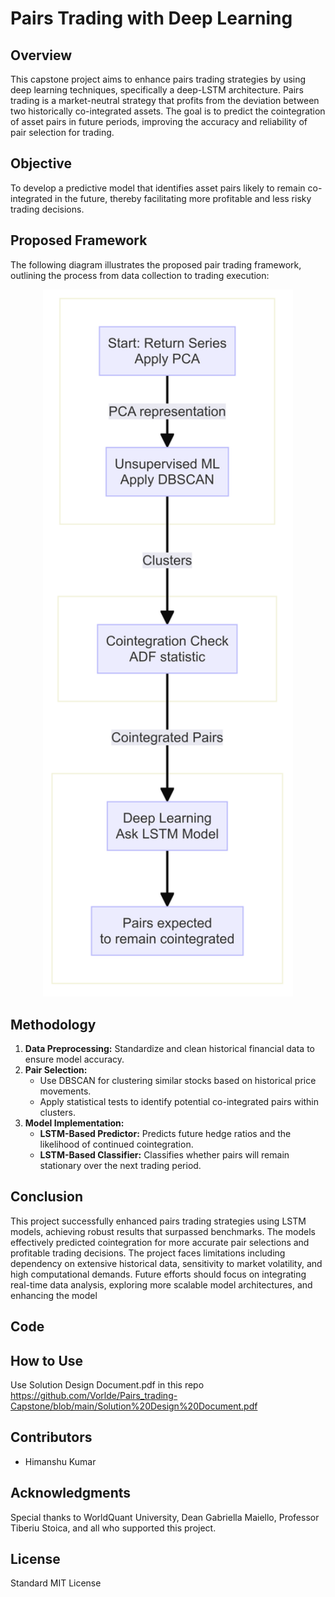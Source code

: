 # Pairs Trading with Deep Learning

## Overview
This capstone project aims to enhance pairs trading strategies by using deep learning techniques, specifically a deep-LSTM architecture. Pairs trading is a market-neutral strategy that profits from the deviation between two historically co-integrated assets. The goal is to predict the cointegration of asset pairs in future periods, improving the accuracy and reliability of pair selection for trading.

## Objective
To develop a predictive model that identifies asset pairs likely to remain co-integrated in the future, thereby facilitating more profitable and less risky trading decisions.

## Proposed Framework
The following diagram illustrates the proposed pair trading framework, outlining the process from data collection to trading execution:

<p align="center">
  <img src="./capstone_flow.png" width="400">
</p>

## Methodology
1. **Data Preprocessing:** Standardize and clean historical financial data to ensure model accuracy.
2. **Pair Selection:**
   - Use DBSCAN for clustering similar stocks based on historical price movements.
   - Apply statistical tests to identify potential co-integrated pairs within clusters.
3. **Model Implementation:**
   - **LSTM-Based Predictor:** Predicts future hedge ratios and the likelihood of continued cointegration.
   - **LSTM-Based Classifier:** Classifies whether pairs will remain stationary over the next trading period.

## Conclusion
This project successfully enhanced pairs trading strategies using LSTM models, achieving robust results that surpassed benchmarks. The models effectively predicted cointegration for more accurate pair selections and profitable trading decisions. The project faces limitations including dependency on extensive historical data, sensitivity to market volatility, and high computational demands. Future efforts should focus on integrating real-time data analysis, exploring more scalable model architectures, and enhancing the model

## Code


## How to Use
Use Solution Design Document.pdf in this repo https://github.com/Vorlde/Pairs_trading-Capstone/blob/main/Solution%20Design%20Document.pdf 

## Contributors
- Himanshu Kumar

## Acknowledgments
Special thanks to WorldQuant University, Dean Gabriella Maiello, Professor Tiberiu Stoica, and all who supported this project.

## License
Standard MIT License
